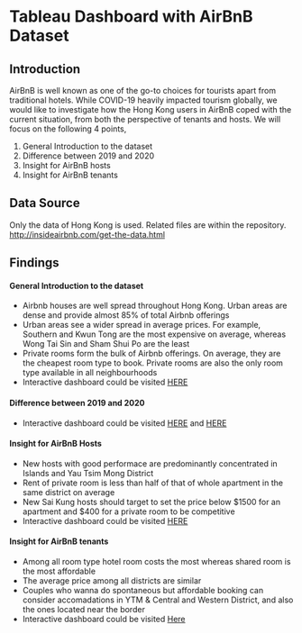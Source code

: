 # Tableau Dashboard with AirBnB Dataset

## Introduction
AirBnB is well known as one of the go-to choices for tourists apart from traditional hotels. While COVID-19 heavily impacted tourism globally, we would like to investigate how the Hong Kong users in AirBnB coped with the current situation, from both the perspective of tenants and hosts. We will focus on the following 4 points,

1. General Introduction to the dataset
2. Difference between 2019 and 2020
3. Insight for AirBnB hosts
4. Insight for AirBnB tenants

## Data Source
Only the data of Hong Kong is used. Related files are within the repository. <br />
http://insideairbnb.com/get-the-data.html

## Findings

#### General Introduction to the dataset
- Airbnb houses are well spread throughout Hong Kong. Urban areas are dense and provide almost 85% of total Airbnb offerings
- Urban areas see a wider spread in average prices. For example, Southern and Kwun Tong are the most expensive on average, whereas Wong Tai Sin and Sham Shui Po are the least
- Private rooms form the bulk of Airbnb offerings. On average, they are the cheapest room type to book. Private rooms are also the only room type available in all neighbourhoods
- Interactive dashboard could be visited <a href="https://public.tableau.com/profile/tristan.young#!/vizhome/AirBnbStory/Story?publish=yes">HERE</a>

#### Difference between 2019 and 2020
- Interactive dashboard could be visited <a href="https://public.tableau.com/profile/darren3972#!/vizhome/CalendarInsights/FromCalendar?publish=yes">HERE</a> and <a href="https://public.tableau.com/profile/darren3972#!/vizhome/Groupbylastscrapedhostedsincelistings/Byhostedsince?publish=yes">HERE</a>

#### Insight for AirBnB Hosts
- New hosts with good performace are predominantly concentrated in Islands and Yau Tsim Mong District
- Rent of private room is less than half of that of whole apartment in the same district on average
- New Sai Kung hosts should target to set the price below $1500 for an apartment and $400 for a private room to be competitive
- Interactive dashboard could be visited <a href="https://public.tableau.com/profile/jackychan#!/vizhome/BIProject_16062109678510/Dashboard1?publish=yes">HERE</a>

#### Insight for AirBnB tenants
- Among all room type hotel room costs the most whereas shared room is the most affordable
- The average price among all districts are similar
- Couples who wanna do spontaneous but affordable booking can consider accomadations in YTM & Central and Western District, and also the ones located near the border
- Interactive dashboard could be visited <a href="https://public.tableau.com/profile/gemma4113#!/vizhome/AirbnbHK_16063745184510/Story1?publish=yes">Here</a>
